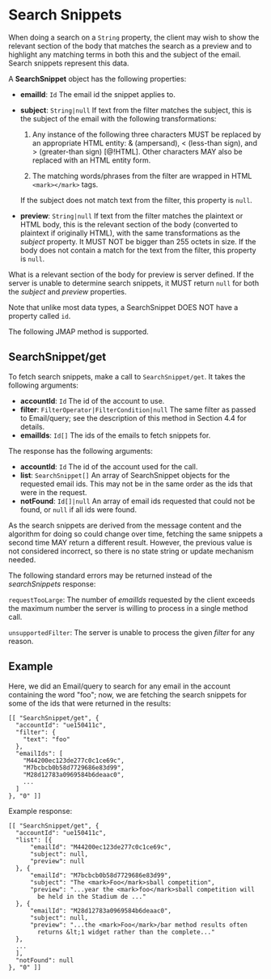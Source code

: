 # Search Snippets

When doing a search on a `String` property, the client may wish to show the relevant section of the body that matches the search as a preview and to highlight any matching terms in both this and the subject of the email. Search snippets represent this data.

A **SearchSnippet** object has the following properties:

- **emailId**: `Id`
  The email id the snippet applies to.
- **subject**: `String|null`
  If text from the filter matches the subject, this is the subject of the email with the following transformations:

    1. Any instance of the following three characters MUST be replaced by an appropriate HTML entity: & (ampersand), < (less-than sign), and > (greater-than sign) [@!HTML]. Other characters MAY also be replaced with an HTML entity form.

    2. The matching words/phrases from the filter are wrapped in HTML `<mark></mark>` tags.

    If the subject does not match text from the filter, this property is `null`.
- **preview**: `String|null`
  If text from the filter matches the plaintext or HTML body, this is the relevant section of the body (converted to plaintext if originally HTML), with the same transformations as the *subject* property. It MUST NOT be bigger than 255 octets in size. If the body does not contain a match for the text from the filter, this property is `null`.

What is a relevant section of the body for preview is server defined. If the server is unable to determine search snippets, it MUST return `null` for both the *subject* and *preview* properties.

Note that unlike most data types, a SearchSnippet DOES NOT have a property called `id`.

The following JMAP method is supported.

## SearchSnippet/get

To fetch search snippets, make a call to `SearchSnippet/get`. It takes the following arguments:

- **accountId**: `Id`
  The id of the account to use.
- **filter**: `FilterOperator|FilterCondition|null`
  The same filter as passed to Email/query; see the description of this method in Section 4.4 for details.
- **emailIds**: `Id[]`
  The ids of the emails to fetch snippets for.

The response has the following arguments:

- **accountId**: `Id`
  The id of the account used for the call.
- **list**: `SearchSnippet[]`
  An array of SearchSnippet objects for the requested email ids. This may not be in the same order as the ids that were in the request.
- **notFound**: `Id[]|null`
  An array of email ids requested that could not be found, or `null` if all
  ids were found.

As the search snippets are derived from the message content and the algorithm for doing so could change over time, fetching the same snippets a second time MAY return a different result. However, the previous value is not considered incorrect, so there is no state string or update mechanism needed.

The following standard errors may be returned instead of the *searchSnippets* response:

`requestTooLarge`: The number of *emailIds* requested by the client exceeds the maximum number the server is willing to process in a single method call.

`unsupportedFilter`: The server is unable to process the given *filter* for any reason.

## Example

Here, we did an Email/query to search for any email in the account containing the word "foo"; now, we are fetching the search snippets for some of the ids that were returned in the results:

    [[ "SearchSnippet/get", {
      "accountId": "ue150411c",
      "filter": {
        "text": "foo"
      },
      "emailIds": [
        "M44200ec123de277c0c1ce69c",
        "M7bcbcb0b58d7729686e83d99",
        "M28d12783a0969584b6deaac0",
        ...
      ]
    }, "0" ]]

Example response:

    [[ "SearchSnippet/get", {
      "accountId": "ue150411c",
      "list": [{
          "emailId": "M44200ec123de277c0c1ce69c",
          "subject": null,
          "preview": null
      }, {
          "emailId": "M7bcbcb0b58d7729686e83d99",
          "subject": "The <mark>Foo</mark>sball competition",
          "preview": "...year the <mark>foo</mark>sball competition will
            be held in the Stadium de ..."
      }, {
          "emailId": "M28d12783a0969584b6deaac0",
          "subject": null,
          "preview": "...the <mark>Foo</mark>/bar method results often
            returns &lt;1 widget rather than the complete..."
      },
      ...
      ],
      "notFound": null
    }, "0" ]]
